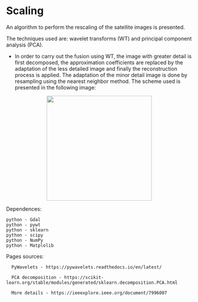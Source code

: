 # Scaling

An algorithm to perform the rescaling of the satellite images is presented. 

The techniques used are: wavelet transforms (WT) and principal component analysis (PCA).


* In order to carry out the fusion using WT, the image with greater detail is first decomposed, the approximation coefficients are replaced by the adaptation of the less detailed image and finally the reconstruction process is applied. The adaptation of the minor detail image is done by resampling using the nearest neighbor method. The scheme used is presented in the following image:

<p align="center">
  <img width=285 src="2016_05_15_ETObservada.png"/>
</p>

Dependences:
    
    python - Gdal
    python - pywt
    python - sklearn
    python - scipy
    python - NumPy
    python - Matplolib


Pages sources:

      PyWavelets - https://pywavelets.readthedocs.io/en/latest/
      
      PCA decomposition - https://scikit-learn.org/stable/modules/generated/sklearn.decomposition.PCA.html

      More details - https://ieeexplore.ieee.org/document/7996007
